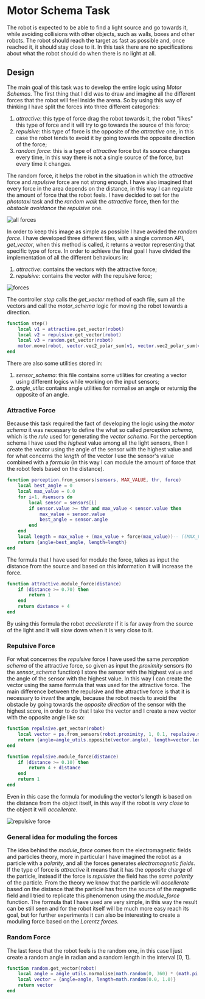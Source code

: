 # Motor Schema Task
The robot is expected to be able to find a light source and go towards it, while avoiding collisions with other objects, such as walls, boxes and other robots. The robot should reach the target as fast as possible and, once reached it, it should stay close to it. In this task there are no specifications about what the robot should do when there is no light at all.

## Design
The main goal of this task was to develop the entire logic using *Motor Schemas*. The first thing that I did was to draw and imagine all the different forces that the robot will feel inside the arena. So by using this way of thinking I have split the forces into three different categories:
1. *attractive*: this type of force drag the robot towards it, the robot "likes" this type of force and it will try to go towards the source of this force;
2. *repulsive*: this type of force is the opposite of the *attractive* one, in this case the robot tends to avoid it by going towards the opposite direction of the force;
3. *random force*: this is a type of *attractive* force but its source changes every time, in this way there is not a single source of the force, but every time it changes.

The random force, it helps the robot in the situation in which the *attractive* force and *repulsive* force are not strong enough. I have also imagined that every force in the area depends on the distance, in this way I can regulate the amount of force that the robot feels. I have decided to set for the *phototaxi* task and the *random walk* the *attractive* force, then for the *obstacle avoidance* the *repulsive* one.

![all forces](images/forces.png)

In order to keep this image as simple as possible I have avoided the *random force*.
I have developed three different files, with a single common API, *get_vector*, when this method is called, it returns a vector representing that specific type of force. In order to achieve the final goal I have divided the implementation of all the different behaviours in:
1. *attractive*: contains the vectors with the attractive force;
2. *repulsive*: contains the vector with the repulsive force;

![forces](./images/single_force.png)

The controller *step* calls the *get_vector* method of each file, sum all the vectors and call the *motor_schema* logic for moving the robot towards a direction.

```lua
function step()
	local v1 = attractive.get_vector(robot)
	local v2 = repulsive.get_vector(robot)
	local v3 = random.get_vector(robot)
	motor.move(robot, vector.vec2_polar_sum(v1, vector.vec2_polar_sum(v2, v3)))
end
```

There are also some utilities stored in:
1. *sensor_schema*: this file contains some utilities for creating a vector using different logics while working on the input sensors;
2. *angle_utils*: contains angle utilities for normalise an angle or returnig the opposite of an angle.

### Attractive Force
Because this task required the fact of developing the logic using the *motor schema* it was necessary to define the what so called *perception schema*, which is the *rule* used for generating the *vector schema*. For the perception schema I have used the *highest* value among all the light sensors, then I create the *vector* using the angle of the sensor with the highest value and for what concerns the *length* of the vector I use the sensor's value combined with a *formula* (in this way I can module the amount of force that the robot feels based on the distance).

```lua
function perception.from_sensors(sensors, MAX_VALUE, thr, force)
    local best_angle = 0
    local max_value = 0.0
    for i=1, #sensors do
        local sensor = sensors[i]
        if sensor.value >= thr and max_value < sensor.value then
            max_value = sensor.value
            best_angle = sensor.angle
        end
    end
    local length = max_value + (max_value + force(max_value))-- ((MAX_VALUE - max_value) / MAX_VALUE) * force(max_value)
    return {angle=best_angle, length=length}
end
```

The formula that I have used for module the force, takes as input the distance from the source and based on this information it will increase the force.

```lua
function attractive.module_force(distance)
	if (distance >= 0.70) then
		return 1
	end
	return distance + 4
end
```

By using this formula the robot *accellerate* if it is far away from the source of the light and It will slow down when it is very close to it.

### Repulsive Force
For what concernes the *repulsive* force I have used the same *perception schema* of the attractive force, so given as input the *proximity* sensors (to the *sensor_schema* function) I store the sensor with the highest value and the angle of the sensor with the highest value. In this way I can create the vector using the same formula that was used for the attractive force. The main difference between the repulsive and the attractive force is that it is necessary to *invert* the angle, because the robot needs to avoid the obstacle by going towards the *opposite direction* of the sensor with the highest score, in order to do that I take the vector and I create a new vector with the opposite angle like so:

```lua
function repulsive.get_vector(robot)
	local vector = ps.from_sensors(robot.proximity, 1, 0.1, repulsive.module_force)
	return {angle=angle_utils.opposite(vector.angle), length=vector.length}
end

function repulsive.module_force(distance)
	if (distance >= 0.10) then
		return 4 + distance
	end
	return 1
end
```

Even in this case the formula for moduling the vector's length is based on the distance from the object itself, in this way if the robot is *very close* to the object it will *accellerate*.

![repulsive force](./images/repulsive.png)

### General idea for moduling the forces
The idea behind the *module_force* comes from the electromagnetic fields and particles theory, more in particular I have imagined the robot as a particle with a *polarity*, and all the forces generates *electromagnetic fields*. If the type of force is *attractive* it means that it has the *opposite* charge of the particle, instead if the force is *repulsive* the field has the *same polarity* of the particle. From the theory we know that the particle will *accellerate* based on the distance that the particle has from the source of the magnetic field and I tried to replicate this phenomenon using the *module_force* function. The formula that I have used are very simple, in this way the result can be still seen and for the robot itself will be much more easy reach its goal, but for further experiments it can also be interesting to create a moduling force based on the *Lorentz forces*.

### Random Force
The last force that the robot feels is the random one, in this case I just create a random angle in radian and a random length in the interval [0, 1].

```lua
function random.get_vector(robot)
    local angle = angle_utils.normalise(math.random(0, 360) * (math.pi / 180))
    local vector = {angle=angle, length=math.random(0.0, 1.0)}
    return vector
end
```